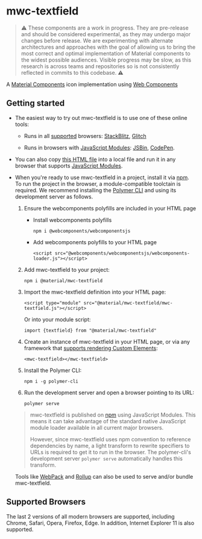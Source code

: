 # mwc-textfield

> :warning: These components are a work in progress. They are pre-release and should be considered experimental, as they may undergo major changes before release. We are experimenting with alternate architectures and approaches with the goal of allowing us to bring the most correct and optimal implementation of Material components to the widest possible audiences. Visible progress may be slow, as this research is across teams and repositories so is not consistently reflected in commits to this codebase. :warning:

A [Material Components](https://material.io/components/) icon implementation using [Web Components](https://www.webcomponents.org/introduction)

## Getting started

 * The easiest way to try out mwc-textfield is to use one of these online tools:

    * Runs in all [supported](#supported-browsers) browsers: [StackBlitz](https://stackblitz.com/edit/mwc-textfield-example?file=index.js), [Glitch](https://glitch.com/edit/#!/mwc-textfield-example?path=index.html)

    * Runs in browsers with [JavaScript Modules](https://caniuse.com/#search=modules): [JSBin](https://jsbin.com/qobefic/edit?html,output),
    [CodePen](https://codepen.io/jcrestel/pen/KGWBLd).

* You can also copy [this HTML file](https://gist.githubusercontent.com/JCrestel/9ed0acbd4d372a174b89cd6c58457636/raw/eadc711e5c4b89d9de3dea0d89e1d3797e0eaba3/index.html) into a local file and run it in any browser that supports [JavaScript Modules]((https://caniuse.com/#search=modules)).

* When you're ready to use mwc-textfield in a project, install it via [npm](https://www.npmjs.com/). To run the project in the browser, a module-compatible toolctain is required. We recommend installing the [Polymer CLI](https://github.com/Polymer/polymer-cli) and using its development server as follows.

  1. Ensure the webcomponents polyfills are included in your HTML page

      - Install webcomponents polyfills

          ```npm i @webcomponents/webcomponentsjs```

      - Add webcomponents polyfills to your HTML page

          ```<script src="@webcomponents/webcomponentsjs/webcomponents-loader.js"></script>```

  1. Add mwc-textfield to your project:

      ```npm i @material/mwc-textfield```

  1. Import the mwc-textfield definition into your HTML page:

      ```<script type="module" src="@material/mwc-textfield/mwc-textfield.js"></script>```

      Or into your module script:

      ```import {textfield} from "@material/mwc-textfield"```

  1. Create an instance of mwc-textfield in your HTML page, or via any framework that [supports rendering Custom Elements](https://custom-elements-everywhere.com/):

      ```<mwc-textfield></mwc-textfield>```

  1. Install the Polymer CLI:

      ```npm i -g polymer-cli```

  1. Run the development server and open a browser pointing to its URL:

      ```polymer serve```

  > mwc-textfield is published on [npm](https://www.npmjs.com/package/@material/mwc-textfield) using JavaScript Modules.
  This means it can take advantage of the standard native JavaScript module loader available in all current major browsers.
  >
  > However, since mwc-textfield uses npm convention to reference dependencies by name, a light transform to rewrite specifiers to URLs is required to get it to run in the browser. The polymer-cli's development server `polymer serve` automatically handles this transform.

  Tools like [WebPack](https://webpack.js.org/) and [Rollup](https://rollupjs.org/) can also be used to serve and/or bundle mwc-textfield.

## Supported Browsers

The last 2 versions of all modern browsers are supported, including
Chrome, Safari, Opera, Firefox, Edge. In addition, Internet Explorer 11 is also supported.